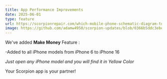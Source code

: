 ```yaml
---
title: App Performance Improvements
date: 2025-06-01
type: feature
url: https://scorpionrepair.com/which-mobile-phone-schematic-diagram-tool/
image: https://github.com/adamw4950/scorpion-updates/blob/0366b5ddc3ebe636ce3fe69a0277d05b9a21a5b3/images/scorpion256.png
---
```


We've added **Make Money** Feature :

-Added to all iPhone models from iPhone 6 to iPhone 16

*Just open any iPhone model and you will find it in Yellow Color*

Your Scorpion app is your partner!
